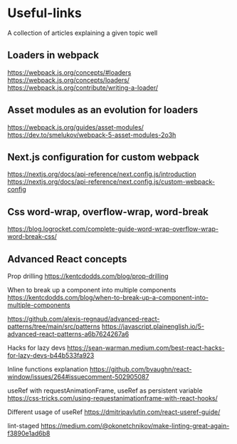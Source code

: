 # Useful-links
A collection of articles explaining a given topic well

## Loaders in webpack
https://webpack.js.org/concepts/#loaders  
https://webpack.js.org/concepts/loaders/  
https://webpack.js.org/contribute/writing-a-loader/  
## Asset modules as an evolution for loaders
https://webpack.js.org/guides/asset-modules/  
https://dev.to/smelukov/webpack-5-asset-modules-2o3h
## Next.js configuration for custom webpack
https://nextjs.org/docs/api-reference/next.config.js/introduction  
https://nextjs.org/docs/api-reference/next.config.js/custom-webpack-config



## Css word-wrap, overflow-wrap, word-break
https://blog.logrocket.com/complete-guide-word-wrap-overflow-wrap-word-break-css/

## Advanced React concepts
Prop drilling
https://kentcdodds.com/blog/prop-drilling

When to break up a component into multiple components
https://kentcdodds.com/blog/when-to-break-up-a-component-into-multiple-components

https://github.com/alexis-regnaud/advanced-react-patterns/tree/main/src/patterns
https://javascript.plainenglish.io/5-advanced-react-patterns-a6b7624267a6

Hacks for lazy devs
https://sean-warman.medium.com/best-react-hacks-for-lazy-devs-b44b533fa923

Inline functions explanation
https://github.com/bvaughn/react-window/issues/264#issuecomment-502905087

useRef with requestAnimationFrame, useRef as persistent variable
https://css-tricks.com/using-requestanimationframe-with-react-hooks/

Different usage of useRef https://dmitripavlutin.com/react-useref-guide/

lint-staged https://medium.com/@okonetchnikov/make-linting-great-again-f3890e1ad6b8
